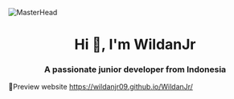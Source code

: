 ![MasterHead](https://github.com/WildanJR09/WildanJr/blob/main/img/preview.png)
<h1 align="center">Hi 👋, I'm WildanJr</h1>
<h3 align="center">A passionate junior developer from Indonesia</h3>

📑Preview website https://wildanjr09.github.io/WildanJr/
